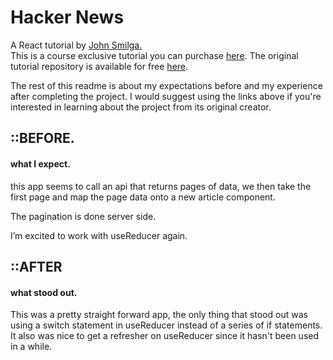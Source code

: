 [john smilga lesson git]: https://github.com/john-smilga/react-projects/tree/master/22-hacker-news
[john smilga lesson]: https://www.udemy.com/course/react-tutorial-and-projects-course/
[john smilga]: https://www.johnsmilga.com/

# Hacker News

A React tutorial by [John Smilga.][john smilga]  
This is a course exclusive tutorial you can purchase [here][john smilga lesson]. The original tutorial repository is available for free [here][john smilga lesson git].

The rest of this readme is about my expectations before and my experience after completing the project. I would suggest using the links above if you're interested in learning about the project from its original creator.

## ::BEFORE.

#### what I expect.

this app seems to call an api that returns pages of data, we then take the first page and map the page data onto a new article component.

The pagination is done server side.

I’m excited to work with useReducer again.

## ::AFTER

#### what stood out.

This was a pretty straight forward app, the only thing that stood out was using a switch statement in useReducer instead of a series of if statements. It also was nice to get a refresher on useReducer since it hasn't been used in a while.
